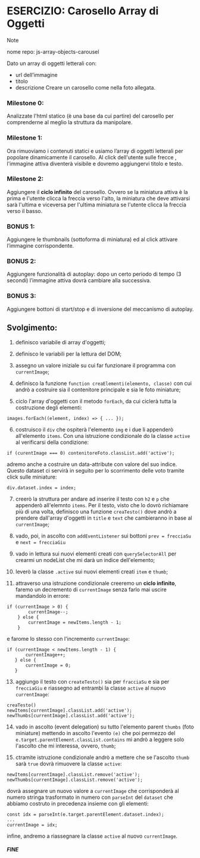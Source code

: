# ESERCIZIO: Carosello Array di Oggetti

> [!NOTE]
>
> nome repo: js-array-objects-carousel

Dato un array di oggetti letterali con:
 - url dell’immagine
 - titolo
 - descrizione
Creare un carosello come nella foto allegata.
### Milestone 0:
Analizzate l'html statico (è una base da cui partire) del carosello per comprenderne al meglio la struttura da manipolare.
### Milestone 1:
Ora rimuoviamo i contenuti statici e usiamo l’array di oggetti letterali per popolare dinamicamente il carosello.
Al click dell'utente sulle frecce , l'immagine attiva diventerà visibile e dovremo aggiungervi titolo e testo.
### Milestone 2:
Aggiungere il **ciclo infinito** del carosello. Ovvero se la miniatura attiva è la prima e l'utente clicca la freccia verso l'alto, la miniatura che deve attivarsi sarà l'ultima e viceversa per l'ultima miniatura se l'utente clicca la freccia verso il basso.
### BONUS 1:
Aggiungere le thumbnails (sottoforma di miniatura) ed al click attivare l’immagine corrispondente.
### BONUS 2:
Aggiungere funzionalità di autoplay: dopo un certo periodo di tempo (3 secondi) l’immagine attiva dovrà cambiare alla successiva.
### BONUS 3:
Aggiungere bottoni di start/stop e di inversione del meccanismo di autoplay.

## Svolgimento:
1. definisco variabile di array d'oggetti;

2. definisco le variabili per la lettura del DOM;

3. assegno un valore iniziale su cui far funzionare il programma con `currentImage`;

4. definisco la funzione `function creaElementi(elemento, classe)` con cui andrò a costruire sia il contenitore principale e sia le foto miniature;

5. ciclo l'array d'oggetti con il metodo `forEach`, da cui ciclerà tutta la costruzione degli elementi:
```
images.forEach((element, index) => { ... }); 
```
6. costruisco il `div` che ospiterà l'elemento `img` e i due li appenderò all'elemento `items`.
Con una istruzione condizionale do la classe `active` al verificarsi della condizione:
```
if (curentImage === 0) contenitoreFoto.classList.add('active');
```
adremo anche a costruire un data-attribute con valore del suo indice. Questo dataset ci servirà in seguito per lo scorrimento delle voto tramite click sulle miniature:
```
div.dataset.index = index;
```

7. creerò la struttura per andare ad inserire il testo con `h2` e `p` che appenderò all'elemnto `items`.
Per il testo, visto che lo dovrò richiamare più di una volta, definisco una funzione `creaTesto()` dove andrò a prendere dall'array d'oggetti in `title` e `text` che cambieranno in base al `currentImage`;

8. vado, poi, in ascolto con `addEventListener` sui bottoni `prev = frecciaSu` e `next = frecciaGiu`

9. vado in lettura sui nuovi elementi creati con `querySelectorAll` per crearmi un nodeList che mi darà un indice dell'elemento;

11. leverò la classe `.active` sui nuovi elementi creati `item` e `thumb`;

12. attraverso una istruzione condizionale creeremo un **ciclo infinito**, faremo un decremento di `currentImage` senza farlo mai uscire mandandolo in errore:
```
if (currentImage > 0) {
        currentImage--;
    } else {
        currentImage = newItems.length - 1;
    }
```
e farome lo stesso con l'incremento `currentImage`:
 ```
if (currentImage < newItems.length - 1) {
        currentImage++;
    } else {
        currentImage = 0;
    }
 ```

 13. aggiungo il testo con `createTesto()` sia per `fracciaSu` e sia per `frecciaGiu` e riassegno ad entrambi la classe `active` al nuovo `currentImage`:
 ```
creaTesto()
newItems[currentImage].classList.add('active');
newThumbs[currentImage].classList.add('active');
 ```

 14. vado in ascolto (event delegation) su tutto l'elemento parent `thumbs` (foto miniature) mettendo in ascolto l'evento `(e)` che poi permezzo del `e.target.parentElement.classList.contains` mi andrò a leggere solo l'ascolto che mi interessa, ovvero, `thumb`;

 15. ctramite istruzione condizionale andrò a mettere che se l'ascolto `thumb` sarà `true` dovrà rimuovere la classe `active`:
 ```
newItems[currentImage].classList.remove('active');
newThumbs[currentImage].classList.remove('active');
 ```
 dovrà assegnare un nuovo valore a `currentImage` che corrisponderà al numero stringa trasformato in numero con `parseInt` del `dataset` che abbiamo costruto in precedenza insieme con gli elementi:
 ```
const idx = parseInt(e.target.parentElement.dataset.index);
...
currentImage = idx;
 ```
 infine, andremo a riassegnare la classe `active` al nuovo `currentImage`.

 ##### FINE
